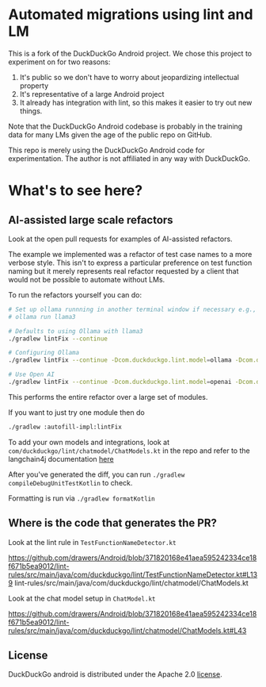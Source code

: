 # Automated migrations using lint and LM

This is a fork of the DuckDuckGo Android project. We chose this project to experiment on for two reasons:
1. It's public so we don't have to worry about jeopardizing intellectual property
2. It's representative of a large Android project
3. It already has integration with lint, so this makes it easier to try out new things.

Note that the DuckDuckGo Android codebase is probably in the training data for 
many LMs given the age of the public repo on GitHub.

This repo is merely using the DuckDuckGo Android code for experimentation. The author
is not affiliated in any way with DuckDuckGo.

# What's to see here?

## AI-assisted large scale refactors

Look at the open pull requests for examples of AI-assisted refactors.

The example we implemented was a refactor of test case names 
to a more verbose style. This isn't to express a particular preference
on test function naming but it merely represents real
refactor requested by a client that would not be possible to automate without LMs.

To run the refactors yourself you can do:

```bash
# Set up ollama runnning in another terminal window if necessary e.g.,
# ollama run llama3

# Defaults to using Ollama with llama3
./gradlew lintFix --continue

# Configuring Ollama
./gradlew lintFix --continue -Dcom.duckduckgo.lint.model=ollama -Dcom.duckduckgo.lint.ollama.baseurl=BASE_URL -Dcom.duckduckgo.lint.ollama.modelname=llama3

# Use Open AI
./gradlew lintFix --continue -Dcom.duckduckgo.lint.model=openai -Dcom.duckduckgo.lint.openai.key=MY_API_KEY -Dcom.duckduckgo.lint.openai.model=gpt-4o
```

This performs the entire refactor over a large set of modules.

If you want to just try one module then do

```bash
./gradlew :autofill-impl:lintFix
```

To add your own models and integrations, look at `com/duckduckgo/lint/chatmodel/ChatModels.kt` in the repo and refer to the langchain4j
documentation [here](https://docs.langchain4j.dev/integrations/language-models/)

After you've generated the diff, you can run `./gradlew compileDebugUnitTestKotlin` to check. 

Formatting is run via `./gradlew formatKotlin`

## Where is the code that generates the PR?

Look at the lint rule in `TestFunctionNameDetector.kt`

https://github.com/drawers/Android/blob/371820168e41aea595242334ce18f671b5ea9012/lint-rules/src/main/java/com/duckduckgo/lint/TestFunctionNameDetector.kt#L139
lint-rules/src/main/java/com/duckduckgo/lint/chatmodel/ChatModels.kt

Look at the chat model setup in `ChatModel.kt`

https://github.com/drawers/Android/blob/371820168e41aea595242334ce18f671b5ea9012/lint-rules/src/main/java/com/duckduckgo/lint/chatmodel/ChatModels.kt#L43

## License
DuckDuckGo android is distributed under the Apache 2.0 [license](LICENSE).
